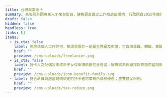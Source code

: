 ```yaml
---
title: 台灣就業金卡
summary: 為吸引外國專業人才來台留台，建構更友善之工作及居留環境，行政院自2018年施行「外國專業人才延攬及僱用法」，推出結合工作許可、居留簽證、外僑居留證以及重入國許可之四證合一的「就業金卡」，積極爭取在科技、經濟、教育、文化、藝術、體育、金融、法律及建築設計等八項領域有特殊表現或獨到才能者。
draft: false
hidden: false
headless: true
links: []
items:
  - is_cta: false
    label: 開放式個人工作許可，無須受限於一定雇主聘雇及申請，可自由尋職、轉職、兼職。
    href: ""
    preview: /cms-uploads/freelancer.png
  - is_cta: false
    label: 持卡人之配偶及未成年子女得申請依親在臺居留；放寬直系親屬探親簽證停留期間。
    href: ""
    preview: /cms-uploads/icon-benefit-family.svg
  - label: 符合薪資與居留時間規定的持卡者可享有所得稅優惠；放寬健保限制。
    href: ""
    preview: /cms-uploads/tax-reduce.png
---
```

<!-- This text will never be seen -->
